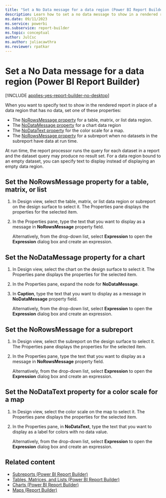 ```yaml
---
title: "Set a No Data message for a data region (Power BI Report Builder)"
description: Learn how to set a no data message to show in a rendered report in place of a data region that has no data.
ms.date: 09/11/2023
ms.service: powerbi
ms.subservice: report-builder
ms.topic: conceptual
author: JulCsc
ms.author: juliacawthra
ms.reviewer: rpatkar
---
```

# Set a No Data message for a data region (Power BI Report Builder)

[!INCLUDE [applies-yes-report-builder-no-desktop](../../includes/applies-yes-report-builder-no-desktop.md)]

  When you want to specify text to show in the rendered report in place of a data region that has no data, set one of these properties:

- The [NoRowsMessage property](#set-the-norowsmessage-property-for-a-table-matrix-or-list) for a table, matrix, or list data region.
- The [NoDataMessage property](#set-a-no-data-message-for-a-data-region-power-bi-report-builder) for a chart data region
- The [NoDataText property](#set-the-nodatatext-property-for-a-color-scale-for-a-map) for the color scale for a map.
- The [NoRowsMessage property](#set-the-norowsmessage-for-a-subreport) for a subreport when no datasets in the subreport have data at run time.

At run time, the report processor runs the query for each dataset in a report and the dataset query may produce no result set. For a data region bound to an empty dataset, you can specify text to display instead of displaying an empty data region.
  
## Set the NoRowsMessage property for a table, matrix, or list  
  
1. In Design view, select the table, matrix, or list data region or subreport on the design surface to select it. The Properties pane displays the properties for the selected item.  
  
1. In the Properties pane, type the text that you want to display as a message in **NoRowsMessage** property field.  
  
     Alternatively, from the drop-down list, select **Expression** to open the **Expression** dialog box and create an expression.  
  
## Set the NoDataMessage property for a chart  
  
1. In Design view, select the chart on the design surface to select it. The Properties pane displays the properties for the selected item.  
  
1. In the Properties pane, expand the node for **NoDataMessage**.  
  
1. In **Caption**, type the text that you want to display as a message in **NoDataMessage** property field.  
  
     Alternatively, from the drop-down list, select **Expression** to open the **Expression** dialog box and create an expression.  
  
## Set the NoRowsMessage for a subreport  
  
1. In Design view, select the subreport on the design surface to select it. The Properties pane displays the properties for the selected item.  
  
1. In the Properties pane, type the text that you want to display as a message in **NoRowsMessage** property field.  
  
     Alternatively, from the drop-down list, select **Expression** to open the **Expression** dialog box and create an expression.  
  
## Set the NoDataText property for a color scale for a map  
  
1. In Design view, select the color scale on the map to select it. The Properties pane displays the properties for the selected item.  
  
1. In the Properties pane, in **NoDataText**, type the text that you want to display as a label for colors with no data value.  
  
     Alternatively, from the drop-down list, select **Expression** to open the **Expression** dialog box and create an expression.  
  
## Related content

- [Subreports (Power BI Report Builder)](../subreports.md)
- [Tables, Matrices, and Lists (Power BI Report Builder)](../report-builder-tables-matrices-lists.md)
- [Charts (Power BI Report Builder)](../report-design/visualizations/charts-report-builder.md)   
- [Maps (Report Builder)](../report-builder/data-regions-maps-report-builder.md)
